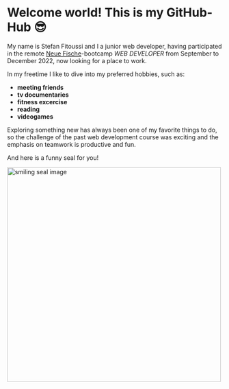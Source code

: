# Welcome world! This is my GitHub-Hub :sunglasses:

My name is Stefan Fitoussi and I a junior web developer, having participated in the remote [Neue Fische](https://www.neuefische.de/)-bootcamp _WEB DEVELOPER_ from September to December 2022, now looking for a place to work.

In my freetime I like to dive into my preferred hobbies, such as:
- **meeting friends**
- **tv documentaries**
- **fitness excercise**
- **reading**
- **videogames**

Exploring something new has always been one of my favorite things to do, so the challenge of the past web development course was exciting and the emphasis on teamwork is productive and fun.

And here is a funny seal for you!

<img src= "https://cdn.pixabay.com/photo/2022/09/05/10/36/grey-seal-7433843_960_720.jpg" alt="smiling seal image" width="500"/>
